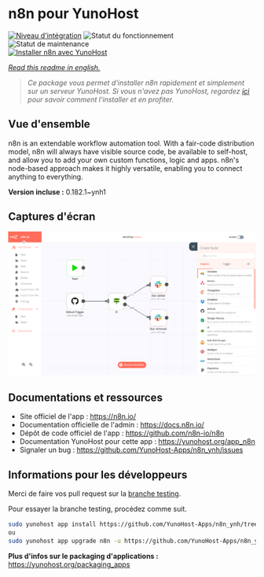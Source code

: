 <!--
N.B.: This README was automatically generated by https://github.com/YunoHost/apps/tree/master/tools/README-generator
It shall NOT be edited by hand.
-->

# n8n pour YunoHost

[![Niveau d'intégration](https://dash.yunohost.org/integration/n8n.svg)](https://dash.yunohost.org/appci/app/n8n) ![Statut du fonctionnement](https://ci-apps.yunohost.org/ci/badges/n8n.status.svg) ![Statut de maintenance](https://ci-apps.yunohost.org/ci/badges/n8n.maintain.svg)  
[![Installer n8n avec YunoHost](https://install-app.yunohost.org/install-with-yunohost.svg)](https://install-app.yunohost.org/?app=n8n)

*[Read this readme in english.](./README.md)*

> *Ce package vous permet d'installer n8n rapidement et simplement sur un serveur YunoHost.
Si vous n'avez pas YunoHost, regardez [ici](https://yunohost.org/#/install) pour savoir comment l'installer et en profiter.*

## Vue d'ensemble

n8n is an extendable workflow automation tool. With a fair-code distribution model, n8n will always have visible source code, be available to self-host, and allow you to add your own custom functions, logic and apps. n8n's node-based approach makes it highly versatile, enabling you to connect anything to everything.

**Version incluse :** 0.182.1~ynh1


## Captures d'écran

![Capture d'écran de n8n](./doc/screenshots/n8n-screenshot.png)

## Documentations et ressources

* Site officiel de l'app : <https://n8n.io/>
* Documentation officielle de l'admin : <https://docs.n8n.io/>
* Dépôt de code officiel de l'app : <https://github.com/n8n-io/n8n>
* Documentation YunoHost pour cette app : <https://yunohost.org/app_n8n>
* Signaler un bug : <https://github.com/YunoHost-Apps/n8n_ynh/issues>

## Informations pour les développeurs

Merci de faire vos pull request sur la [branche testing](https://github.com/YunoHost-Apps/n8n_ynh/tree/testing).

Pour essayer la branche testing, procédez comme suit.

``` bash
sudo yunohost app install https://github.com/YunoHost-Apps/n8n_ynh/tree/testing --debug
ou
sudo yunohost app upgrade n8n -u https://github.com/YunoHost-Apps/n8n_ynh/tree/testing --debug
```

**Plus d'infos sur le packaging d'applications :** <https://yunohost.org/packaging_apps>
